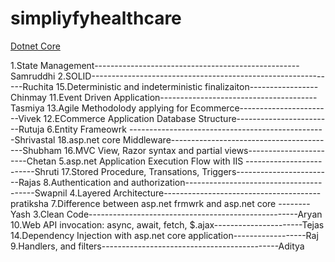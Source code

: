 # simpliyfyhealthcare

<a href="https://github.com/RaviTambade/TFLdotNET.git"> Dotnet Core</a>

1.State Management---------------------------------------------------Samruddhi
2.SOLID-------------------------------------------------------------Ruchita
15.Deterministic and indeterministic finalizaiton-----------------Chinmay
11.Event Driven Application---------------------------------------Tasmiya
13.Agile Methodolody applying for Ecommerce-----------------------Vivek
12.ECommerce Application Database Structure------------------------Rutuja
6.Entity Frameowrk -------------------------------------------------Shrivastal
18.asp.net core Middleware-----------------------------------------Shubham
16.MVC  View, Razor syntax and  partial views-----------------------Chetan
5.asp.net Application Execution Flow with IIS  -------------------------Shruti
17.Stored Procedure, Transations,  Triggers------------------------Rajas
8.Authentication and authorization----------------------------------------Swapnil
4.Layered Architecture---------------------------------------pratiksha
7.Difference between asp.net frmwrk and asp.net core --------Yash
3.Clean Code----------------------------------------------------Aryan 
10.Web API invocation: async, await, fetch, $.ajax----------------------Tejas
14.Dependency Injection with asp.net core application------------------Raj
9.Handlers, and filters--------------------------------------------Aditya